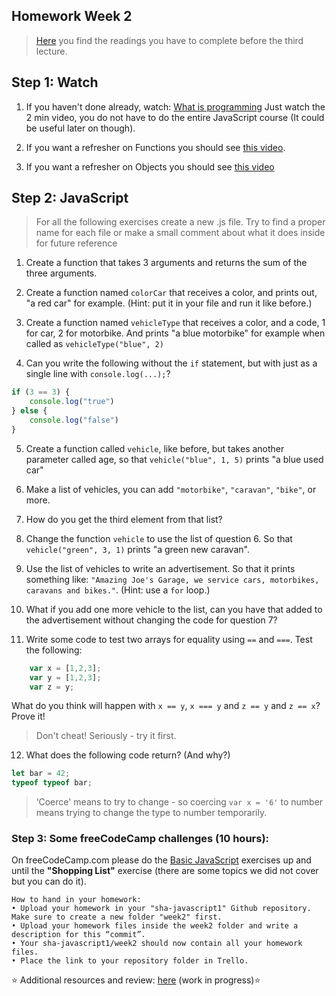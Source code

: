 ## Homework Week 2

>[Here](https://github.com/SocialHackersCodeSchool/JavaScript/tree/master/Week2/README.md) you find the readings you have to complete before the third lecture.

## Step 1: Watch

1. If you haven't done already, watch: [What is programming](https://www.khanacademy.org/computing/computer-programming/programming/intro-to-programming/v/programming-intro) Just watch the 2 min video, you do not have to do the entire JavaScript course (It could be useful later on though). 

2. If you want a refresher on Functions you should see [this video](https://www.youtube.com/watch?v=5nuqALOHN1M).

3. If you want a refresher on Objects you should see [this video](https://www.youtube.com/watch?v=mgwiCUpuCxA)

## Step 2: JavaScript
> For all the following exercises create a new .js file. Try to find a proper name for each file or make a small comment about what it does inside for future reference

1. Create a function that takes 3 arguments and returns the sum of the three arguments.

2. Create a function named `colorCar` that receives a color, and prints out, "a red car" for example. (Hint: put it in your file and run it like before.)

3. Create a function named `vehicleType` that receives a color, and a code, 1 for car, 2 for motorbike. And prints "a blue motorbike" for example when called as `vehicleType("blue", 2)`

4. Can you write the following without the `if` statement, but with just as a single line with `console.log(...);`?
```js
if (3 == 3) {
    console.log("true")
} else {
    console.log("false")
}
```

5. Create a function called `vehicle`, like before, but takes another parameter called age, so that `vehicle("blue", 1, 5)` prints "a blue used car"

6. Make a list of vehicles, you can add `"motorbike"`, `"caravan"`, `"bike"`, or more.

7. How do you get the third element from that list?

8. Change the function `vehicle` to use the list of question 6. So that `vehicle("green", 3, 1)` prints "a green new caravan".

9. Use the list of vehicles to write an advertisement. So that it prints something like: `"Amazing Joe's Garage, we service cars, motorbikes, caravans and bikes."`. (Hint: use a `for` loop.)

10. What if you add one more vehicle to the list, can you have that added to the advertisement without changing the code for question 7?

11. Write some code to test two arrays for equality using `==` and `===`. Test the following:
    
```js
    var x = [1,2,3];
    var y = [1,2,3];
    var z = y;
```

What do you think will happen with `x == y`, `x === y` and `z == y` and `z == x`? Prove it!
    
> Don't cheat! Seriously - try it first.

12. What does the following code return? (And why?)
```js
let bar = 42; 
typeof typeof bar;
```

 
> ‘Coerce' means to try to change - so coercing `var x = '6'` to number means trying to change the type to number temporarily. 

### Step 3: **Some freeCodeCamp challenges (10 hours):**

On freeCodeCamp.com please do the [Basic JavaScript](https://www.freecodecamp.org/map) exercises up and until the __"Shopping List"__ exercise (there are some topics we did not cover but you can do it).

```
How to hand in your homework:
• Upload your homework in your "sha-javascript1" Github repository. Make sure to create a new folder "week2" first. 
• Upload your homework files inside the week2 folder and write a description for this “commit”.
• Your sha-javascript1/week2 should now contain all your homework files.
• Place the link to your repository folder in Trello.
```

:star: Additional resources and review: [here](https://github.com/SocialHackersCodeSchool/JavaScript/tree/master/Week2/REVIEW.md) (work in progress):star:

